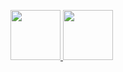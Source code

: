 
<p align="centre">
  <a href="https://github.com/samirkape">
      <img height="80em" src="https://github-readme-stats-eight-theta.vercel.app/api?username=samirkape&show_icons=true&include_all_commits=true&hide=contribs,prs,issues&count_private=true&show_owner=true" />
       <img height="80em" src="https://github-readme-stats-eight-theta.vercel.app/api/top-langs?username=samirkape&layout=compact"/>
  </a>
</p>
